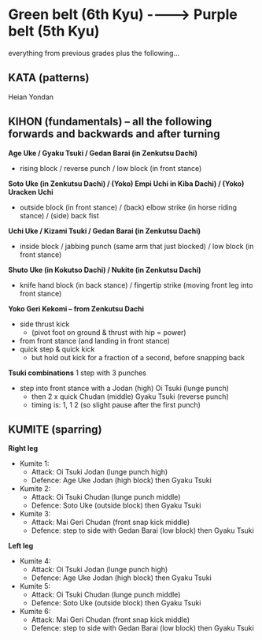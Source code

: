 
# Green belt (6th Kyu)		---->			Purple belt (5th Kyu)

everything from previous grades plus the following...

## KATA (patterns)

Heian Yondan

## KIHON (fundamentals) – all the following forwards and backwards and after turning

**Age Uke / Gyaku Tsuki / Gedan Barai (in Zenkutsu Dachi)**
- rising block / reverse punch / low block (in front stance)

**Soto Uke (in Zenkutsu Dachi) / (Yoko) Empi Uchi in Kiba Dachi) / (Yoko) Uracken Uchi**
- outside block (in front stance) / (back) elbow strike (in horse riding stance) / (side) back fist 

**Uchi Uke / Kizami Tsuki / Gedan Barai (in Zenkutsu Dachi)**
- inside block / jabbing punch (same arm that just blocked) / low block (in front stance)

**Shuto Uke (in Kokutso Dachi) / Nukite (in Zenkutsu Dachi)**
- knife hand block (in back stance) / fingertip strike (moving front leg into front stance)


**Yoko Geri Kekomi – from Zenkutsu Dachi**
- side thrust kick
  - (pivot foot on ground & thrust with hip = power)
- from front stance (and landing in front stance)
- quick step & quick kick
  - but hold out kick for a fraction of a second, before snapping back
  
**Tsuki combinations** 1 step with 3 punches
- step into front stance with a Jodan (high) Oi Tsuki (lunge punch)
  - then 2 x quick Chudan (middle) Gyaku Tsuki (reverse punch)
  - timing is: 1, 1 2 (so slight pause after the first punch)

## KUMITE (sparring)

**Right leg**
- Kumite 1:
  - Attack: Oi Tsuki Jodan (lunge punch high)
  - Defence: Age Uke Jodan (high block) then Gyaku Tsuki
- Kumite 2:
  - Attack: Oi Tsuki Chudan (lunge punch middle)
  - Defence: Soto Uke (outside block) then Gyaku Tsuki
- Kumite 3:
  - Attack: Mai Geri Chudan (front snap kick middle)
  - Defence: step to side with Gedan Barai (low block) then Gyaku Tsuki

**Left leg**
- Kumite 4:
  - Attack: Oi Tsuki Jodan (lunge punch high)
  - Defence: Age Uke Jodan (high block) then Gyaku Tsuki
- Kumite 5:
  - Attack: Oi Tsuki Chudan (lunge punch middle)
  - Defence: Soto Uke (outside block) then Gyaku Tsuki
- Kumite 6:
  - Attack: Mai Geri Chudan (front snap kick middle)
  - Defence: step to side with Gedan Barai (low block) then Gyaku Tsuki

